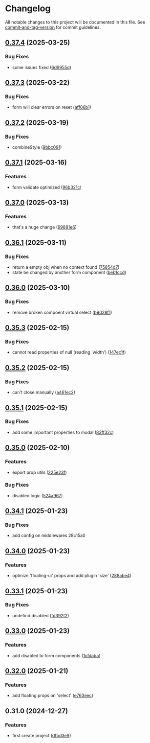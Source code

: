 # Changelog

All notable changes to this project will be documented in this file. See [commit-and-tag-version](https://github.com/absolute-version/commit-and-tag-version) for commit guidelines.

## [0.37.4](https://github.com/jige-ui/jige-core/compare/v0.37.3...v0.37.4) (2025-03-25)


### Bug Fixes

* some issues fixed ([6d9955d](https://github.com/jige-ui/jige-core/commit/6d9955d01dd71b86086f79d5a8cdccf21b96e317))

## [0.37.3](https://github.com/jige-ui/jige-core/compare/v0.37.2...v0.37.3) (2025-03-22)


### Bug Fixes

* form will clear errors on reset ([aff06b1](https://github.com/jige-ui/jige-core/commit/aff06b13d7c1dceae2f0d41b2e3d9d16617c2a0e))

## [0.37.2](https://github.com/jige-ui/jige-core/compare/v0.37.1...v0.37.2) (2025-03-19)


### Bug Fixes

* combineStyle ([9bbc091](https://github.com/jige-ui/jige-core/commit/9bbc091b1248fe5ea07c78e49d52c3ab79bb66e5))

## [0.37.1](https://github.com/jige-ui/jige-core/compare/v0.37.0...v0.37.1) (2025-03-16)


### Features

* form validate optimized ([96b321c](https://github.com/jige-ui/jige-core/commit/96b321cab4414ba3498f811097ba39572d8a48db))

## [0.37.0](https://github.com/jige-ui/jige-core/compare/v0.36.1...v0.37.0) (2025-03-13)


### Features

* that's a huge change ([99881e6](https://github.com/jige-ui/jige-core/commit/99881e65a124d6e84038b8004b2338c45f2c3493))

## [0.36.1](https://github.com/jige-ui/jige-core/compare/v0.36.0...v0.36.1) (2025-03-11)


### Bug Fixes

* return a empty obj when no context found ([75854d7](https://github.com/jige-ui/jige-core/commit/75854d73dbfdff53840633e7fd9658155191411f))
* state be changed by another form component ([beb1ccd](https://github.com/jige-ui/jige-core/commit/beb1ccd8f39c50a9ba85fb73ba10f7e4680c2469))

## [0.36.0](https://github.com/jige-ui/jige-core/compare/v0.35.3...v0.36.0) (2025-03-10)


### Bug Fixes

* remove broken compoent virtual select ([b9028f1](https://github.com/jige-ui/jige-core/commit/b9028f1ff9f9c0d0207553cec6e59b81ffb36997))

## [0.35.3](https://github.com/jige-ui/jige-core/compare/v0.35.2...v0.35.3) (2025-02-15)


### Bug Fixes

* cannot read properties of null (reading 'width') ([147ec1f](https://github.com/jige-ui/jige-core/commit/147ec1f4dd81fa2bf5ec814377421a48dafa0c47))

## [0.35.2](https://github.com/jige-ui/jige-core/compare/v0.35.1...v0.35.2) (2025-02-15)


### Bug Fixes

* can't close manually ([a461ec2](https://github.com/jige-ui/jige-core/commit/a461ec299b8f94f750975da66c6078b973e08346))

## [0.35.1](https://github.com/jige-ui/jige-core/compare/v0.35.0...v0.35.1) (2025-02-15)


### Bug Fixes

* add some important properties to modal ([83ff32c](https://github.com/jige-ui/jige-core/commit/83ff32c323e55117757967290a55d08ba2fde999))

## [0.35.0](https://github.com/jige-ui/jige-core/compare/v0.34.1...v0.35.0) (2025-02-10)


### Features

* export prop utils ([225e23f](https://github.com/jige-ui/jige-core/commit/225e23ffb8a12d8e6a9e3f240c8f8ba4516b9f96))


### Bug Fixes

* disabled logic ([524a967](https://github.com/jige-ui/jige-core/commit/524a967ab23cb8906097c714949066e984dbe5a9))

## [0.34.1](///compare/v0.34.0...v0.34.1) (2025-01-23)


### Bug Fixes

* add config on middlewares 28c15a0

## [0.34.0](https://github.com/jige-ui/jige-core/compare/v0.33.1...v0.34.0) (2025-01-23)


### Features

* optmize 'floating-ui' props and add plugin 'size' ([288abe4](https://github.com/jige-ui/jige-core/commit/288abe498b0d79d75519fd340d4554aa21cd53ea))

## [0.33.1](https://github.com/jige-ui/jige-core/compare/v0.33.0...v0.33.1) (2025-01-23)


### Bug Fixes

* undefind disabled ([fd392f2](https://github.com/jige-ui/jige-core/commit/fd392f28be00b3f05f1d9e497a564c1f5d54c9ad))

## [0.33.0](https://github.com/jige-ui/jige-core/compare/v0.32.0...v0.33.0) (2025-01-23)


### Features

* add disabled to form components ([1cfdaba](https://github.com/jige-ui/jige-core/commit/1cfdaba6107a3c5622f6323a8d6a0a77887001f7))

## [0.32.0](https://github.com/jige-ui/jige-core/compare/v0.31.0...v0.32.0) (2025-01-21)


### Features

* add floating props on 'select' ([e763eec](https://github.com/jige-ui/jige-core/commit/e763eecb98f99d711dc067c03760cc334cc5237d))

## 0.31.0 (2024-12-27)


### Features

* first create project ([dfbd3e9](https://github.com/jige-ui/jige-core/commit/dfbd3e993f6e8eafb71934b74ce1f18f3f2a3ec9))
